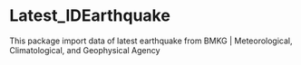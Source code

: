 # Latest_IDEarthquake
This package import data of latest earthquake from BMKG | Meteorological, Climatological, and Geophysical Agency
